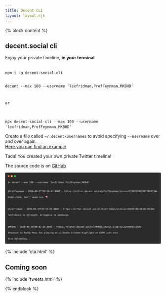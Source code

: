 ```yaml
---
title: Decent CLI
layout: layout.njk
---
```


{% block content %}
<section class=" text-left">
  <div class="container">
    <div class="row mt-5 mb-5">
      <div class="col-lg-9 mx-auto">
        <h1 class="display-3">decent.social cli</h1>
        <p class="">Enjoy your private timeline, <b>in your terminal</b></p>
      </div>
      <div class="col-lg-9 mx-auto mt-5">
        <code class="pre-scrollable code">
npm i -g decent-social-cli

decent --max 100 --username 'lexfridman,ProfFeynman,MKBHD'

or

npx decent-social-cli --max 100 --username 'lexfridman,ProfFeynman,MKBHD'
        </code>
      </div>
      <div class="col-lg-9 mx-auto mt-5">
        <p>
          Create a file called `~/.decent/usernames` to avoid specifying `--username` over and over again.
          <br>
          <a target="_blank" href="https://github.com/decentsocial/cli/blob/master/usernames.example">Here you can find an example</a>
        </p>
        <p>
          Tada! You created your own private Twitter timeline!
        </p>
        <p>The source code is on <a target="_blank" href="https://github.com/decentsocial/cli">GitHub</a></p>
      </div>
      <div class="col-lg-11 mx-auto mt-5">
        <img class="img-fluid" src="/img/cli.carbon.png" />
      </div>
    </div>
  </div>
</section>

<section id="cta" class="text-center mt-5 py-5">
  <div class="container">
    <div class="row mt-5 mb-5">
      <div class="col-lg-8 mx-auto">
        {% include 'cta.html' %}
      </div>
    </div>
  </div>
</section>

<section class="text-center mt-5 py-5">
  <div class="container">
    <div class="row mt-5">
    <div class="col-lg-7 mx-auto mb-5 text-center">
      <h1>Coming soon</h1>
      {% include 'tweets.html' %}
    </div>
  </div>
</section>


{% endblock %}
